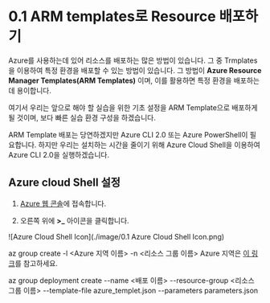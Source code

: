 # 0.1 ARM templates로 Resource 배포하기
Azure를 사용하는데 있어 리소스를 배포하는 많은 방법이 있습니다. 그 중 Trmplates을 이용하여 특정 환경을 배포할 수 있는 방법이 있습니다. 그 방법이 **Azure Resource Manager Templates(ARM Templates)** 이며, 이를 활용하면 특정 환경을 배포하는데 용이합니다.

여기서 우리는 앞으로 해야 할 실습을 위한 기초 설정을 ARM Template으로 배포하게 될 것이며, 보다 빠른 실습 환경 구성을 하겠습니다. 

ARM Template 배포는 당연하겠지만 Azure CLI 2.0 또는 Azure PowerShell이 필요합니다. 하지만 우리는 설치하는 시간을 줄이기 위해 Azure Cloud Shell을 이용하여 Azure CLI 2.0을 실행하겠습니다.

## Azure cloud Shell 설정
1. [Azure 웹 콘솔](https://portal.azure.com)에 접속합니다.

2. 오른쪽 위에 **>_** 아이콘을 클릭합니다.

![Azure Cloud Shell Icon](./image/0.1 Azure Cloud Shell Icon.png)


az group create -l <Azure 지역 이름> -n <리소스 그룹 이름>
Azure 지역은 [이 링크](https://github.com/krazure/hands-on-lab/blob/master/SAL%201704%20IaaS%20%EC%95%8C%EC%95%84%EB%B3%B4%EA%B8%B0%20-%20Global%20Azure%20BootCamp%202017/1.1%20%EB%A6%AC%EC%86%8C%EC%8A%A4%20%EA%B7%B8%EB%A3%B9%20%EB%A7%8C%EB%93%A4%EA%B8%B0.md#azure-%EC%A7%80%EC%97%AD)를 참고하세요.

az group deployment create --name <배포 이름> --resource-group <리소스 그룹 이름> --template-file azure_templet.json --parameters parameters.json